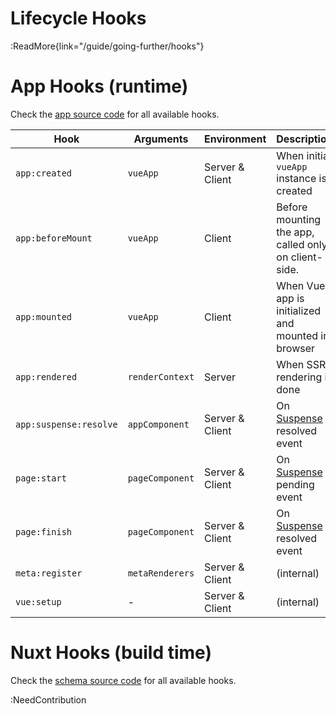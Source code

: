 # Lifecycle Hooks

:ReadMore{link="/guide/going-further/hooks"}

# App Hooks (runtime)

Check the [app source code](https://github.com/nuxt/framework/blob/main/packages/nuxt/src/app/nuxt.ts#L18) for all available hooks.

Hook                   | Arguments         | Environment | Description |
-----------------------|-------------------|--------------|-------------|
`app:created`          | `vueApp`          | Server & Client | When initial `vueApp` instance is created |
`app:beforeMount`      | `vueApp`          | Client | Before mounting the app, called only on client-side. |
`app:mounted`          | `vueApp`          | Client | When Vue app is initialized and mounted in browser |
`app:rendered`         | `renderContext` | Server | When SSR rendering is done |
`app:suspense:resolve` | `appComponent`    | Server & Client | On [Suspense](https://vuejs.org/guide/built-ins/suspense.html#suspense) resolved event |
`page:start`           | `pageComponent`   | Server & Client | On [Suspense](https://vuejs.org/guide/built-ins/suspense.html#suspense) pending event |
`page:finish`          | `pageComponent`   | Server & Client | On [Suspense](https://vuejs.org/guide/built-ins/suspense.html#suspense) resolved event |
`meta:register`        | `metaRenderers`   | Server & Client | (internal) |
`vue:setup`            | -                 | Server & Client | (internal) |

# Nuxt Hooks (build time)

Check the [schema source code](https://github.com/nuxt/framework/blob/main/packages/schema/src/types/hooks.ts#L55) for all available hooks.

:NeedContribution
